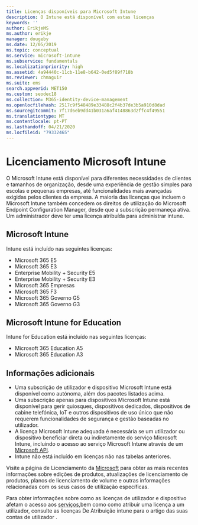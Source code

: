 ```yaml
---
title: Licenças disponíveis para Microsoft Intune
description: O Intune está disponível com estas licenças
keywords: ''
author: ErikjeMS
ms.author: erikje
manager: dougeby
ms.date: 12/05/2019
ms.topic: conceptual
ms.service: microsoft-intune
ms.subservice: fundamentals
ms.localizationpriority: high
ms.assetid: 4a94440c-11cb-11e8-b642-0ed5f89f718b
ms.reviewer: chmaguir
ms.suite: ems
search.appverid: MET150
ms.custom: seodec18
ms.collection: M365-identity-device-management
ms.openlocfilehash: 2517c9f548489e33488c2f4b37de3b5a910d8dad
ms.sourcegitcommit: 7f17d6eb9dd41b031a6af4148863d2ffc4f49551
ms.translationtype: MT
ms.contentlocale: pt-PT
ms.lasthandoff: 04/21/2020
ms.locfileid: "79332465"
---
```

# <a name="microsoft-intune-licensing"></a>Licenciamento Microsoft Intune
O Microsoft Intune está disponível para diferentes necessidades de clientes e tamanhos de organização, desde uma experiência de gestão simples para escolas e pequenas empresas, até funcionalidades mais avançadas exigidas pelos clientes da empresa. A maioria das licenças que incluem o Microsoft Intune também concedem os direitos de utilização do Microsoft Endpoint Configuration Manager, desde que a subscrição permaneça ativa. Um administrador deve ter uma licença atribuída para administrar intune.

## <a name="microsoft-intune"></a>Microsoft Intune
Intune está incluído nas seguintes licenças:

- Microsoft 365 E5
- Microsoft 365 E3
- Enterprise Mobility + Security E5
- Enterprise Mobility + Security E3
- Microsoft 365 Empresas
- Microsoft 365 F3
- Microsoft 365 Governo G5
- Microsoft 365 Governo G3

## <a name="microsoft-intune-for-education"></a>Microsoft Intune for Education
Intune for Education está incluído nas seguintes licenças:

- Microsoft 365 Education A5
- Microsoft 365 Education A3

## <a name="additional-information"></a>Informações adicionais
- Uma subscrição de utilizador e dispositivo Microsoft Intune está disponível como autónoma, além dos pacotes listados acima.
- Uma subscrição apenas para dispositivos Microsoft Intune está disponível para gerir quiosques, dispositivos dedicados, dispositivos de cabine telefónica, IoT e outros dispositivos de uso único que não requerem funcionalidades de segurança e gestão baseadas no utilizador.
- A licença Microsoft Intune adequada é necessária se um utilizador ou dispositivo beneficiar direta ou indiretamente do serviço Microsoft Intune, incluindo o acesso ao serviço Microsoft Intune através de um [Microsoft API](https://docs.microsoft.com/legal/microsoft-apis/terms-of-use).
- Intune não está incluído em licenças não nas tabelas anteriores.

Visite a página de Licenciamento da [Microsoft](https://www.microsoft.com/licensing/default) para obter as mais recentes informações sobre edições de produtos, atualizações de licenciamento de produtos, planos de licenciamento de volume e outras informações relacionadas com os seus casos de utilização específicas.  

Para obter informações sobre como as licenças de utilizador e dispositivo afetam o acesso aos [serviços,](licenses-assign.md)bem como como atribuir uma licença a um utilizador, consulte as licenças De Atribuição intune para o artigo das suas contas de utilizador .
